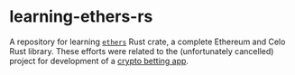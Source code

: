 # learning-ethers-rs

A repository for learning [`ethers`](https://crates.io/crates/ethers) Rust crate, a complete Ethereum and Celo Rust library. These efforts were related to the (unfortunately cancelled) project for development of a [crypto betting app](https://github.com/JohnScience/betting_app).
